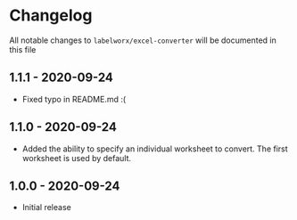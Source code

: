 # Changelog

All notable changes to `labelworx/excel-converter` will be documented in this file

## 1.1.1 - 2020-09-24

- Fixed typo in README.md :(

## 1.1.0 - 2020-09-24

- Added the ability to specify an individual worksheet to convert. The first worksheet is used by default.

## 1.0.0 - 2020-09-24

- Initial release
